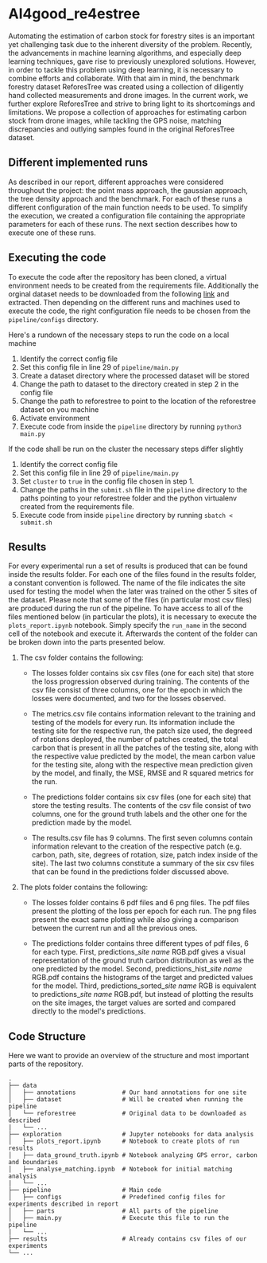 # AI4good_re4estree

Automating the estimation of carbon stock for forestry sites is an important yet challenging task due to the inherent diversity of the problem. Recently, the advancements in machine learning algorithms, and especially deep learning techniques, gave rise to previously unexplored solutions. However, in order to tackle this problem using deep learning, it is necessary to combine efforts and collaborate. With that aim in mind, the benchmark forestry dataset ReforesTree was created using a collection of diligently hand collected measurements and drone images. In the current work, we further explore ReforesTree and strive to bring light to its shortcomings and limitations. We propose a collection of approaches for estimating carbon stock from drone images, while tackling the GPS noise, matching discrepancies and outlying samples found in the original ReforesTree dataset.

## Different implemented runs

As described in our report, different approaches were considered throughout the project: the point mass approach, the gaussian approach, the tree
density approach and the benchmark. For each of these runs a different configuration of the main function needs to be used. To simplify the execution,
we created a configuration file containing the appropriate parameters for each of these runs. The next section describes how to execute one
of these runs.


## Executing the code

To execute the code after the repository has been cloned, a virtual environment needs to be created from the requirements file. Additionally
the orginal dataset needs to be downloaded from the following [link](https://zenodo.org/record/6813783) and extracted. Then depending on 
the different runs and machines used to execute the code, the right configuration file needs to be chosen from the `pipeline/configs` directory.

Here's a rundown of the necessary steps to run the code on a local machine

  1. Identify the correct config file
  2. Set this config file in line 29 of `pipeline/main.py`
  2. Create a dataset directory where the processed dataset will be stored
  3. Change the path to dataset to the directory created in step 2 in the config file
  4. Change the path to reforestree to point to the location of the reforestree dataset on you machine
  5. Activate environment
  6. Execute code from inside the `pipeline` directory by running `python3 main.py`
  
If the code shall be run on the cluster the necessary steps differ slightly

  1. Identify the correct config file
  2. Set this config file in line 29 of `pipeline/main.py`
  2. Set `cluster` to `true` in the config file chosen in step 1.
  3. Change the paths in the `submit.sh` file in the `pipeline` directory to the
      paths pointing to your reforestree folder and the python virtualenv created from 
      the requirements file.
  4. Execute code from inside `pipeline` directory by running `sbatch < submit.sh`
  
## Results

For every experimental run a set of results is produced that can be found inside the results folder. For each one of the files found in the results folder, a constant convention is followed. The name of the file indicates the site used for testing the model when the later was trained on the other 5 sites of the dataset. Please note that some of the files (in particular most csv files) are produced during the run of the pipeline. To have access to all of the files mentioned below (in particular the plots), it is necessary to execute the `plots_report.ipynb` notebook. Simply specify the `run_name` in the second cell of the notebook and execute it. Afterwards the content of the folder can be broken down into the parts presented below.

  1. The csv folder contains the following:
      
      - The losses folder contains six csv files (one for each site) that store the loss progression observed during training. The contents of the csv file consist of three columns, one for the epoch in which the losses were documented, and two for the losses observed. 
    
      - The metrics.csv file contains information relevant to the training and testing of the models for every run. Its information include the testing site for the respective run, the patch size used, the degreed of rotations deployed, the number of patches created, the total carbon that is present in all the patches of the testing site, along with the respective value predicted by the model, the mean carbon value for the testing site, along with the respective mean prediction given by the model, and finally, the MSE, RMSE and R squared metrics for the run.
    
      - The predictions folder contains six csv files (one for each site) that store the testing results. The contents of the csv file consist of two columns, one for the ground truth labels and the other one for the prediction made by the model.
    
      - The results.csv file has 9 columns. The first seven columns contain information relevant to the creation of the respective patch (e.g. carbon, path, site, degrees of rotation, size, patch index inside of the site). The last two columns constitute a summary of the six csv files that can be found in the predictions folder discussed above.
    
  2. The plots folder contains the following:
    
      - The losses folder contains 6 pdf files and 6 png files. The pdf files present the plotting of the loss per epoch for each run. The png files present the exact same plotting while also giving a comparison between the current run and all the previous ones.
    
      - The predictions folder contains three different types of pdf files, 6 for each type. First, predictions_*site name* RGB.pdf gives a visual representation of the ground truth carbon distribution as well as the one predicted by the model. Second, predictions_hist_*site name* RGB.pdf contains the histograms of the target and predicted values for the model. Third, predictions_sorted_*site name* RGB is equivalent to predictions_*site name* RGB.pdf, but instead of plotting the results on the site images, the target values are sorted and compared directly to the model's predictions.

## Code Structure
Here we want to provide an overview of the structure and most important parts of the repository.

```
.
├── data                        
│   ├── annotations             # Our hand annotations for one site 
│   ├── dataset                 # Will be created when running the pipeline 
│   └── reforestree             # Original data to be downloaded as described    
|   └── ...             
├── exploration                 # Jupyter notebooks for data analysis
│   ├── plots_report.ipynb      # Notebook to create plots of run results
│   ├── data_ground_truth.ipynb # Notebook analyzing GPS error, carbon and boundaries
│   ├── analyse_matching.ipynb  # Notebook for initial matching analysis
|   └── ...
├── pipeline                    # Main code
│   ├── configs                 # Predefined config files for experiments described in report
│   ├── parts                   # All parts of the pipeline
│   ├── main.py                 # Execute this file to run the pipeline
|   └── ...
├── results                     # Already contains csv files of our experiments
└── ...
```